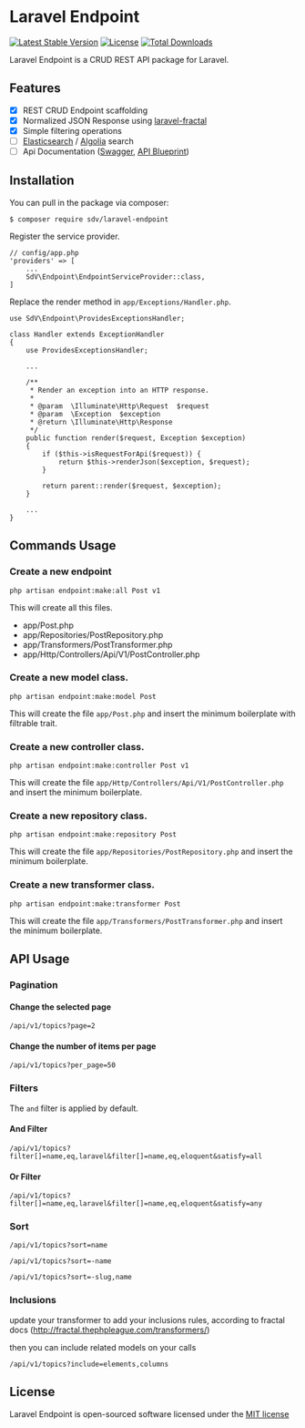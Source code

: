 # Laravel Endpoint

[![Latest Stable Version](https://poser.pugx.org/sdv/laravel-endpoint/v/stable)](https://packagist.org/packages/sdv/laravel-endpoint)
[![License](https://poser.pugx.org/sdv/laravel-endpoint/license)](https://packagist.org/packages/sdv/laravel-endpoint)
[![Total Downloads](https://poser.pugx.org/sdv/laravel-endpoint/downloads)](https://packagist.org/packages/sdv/laravel-endpoint)

Laravel Endpoint is a CRUD REST API package for Laravel.

## Features

- [X] REST CRUD Endpoint scaffolding
- [X] Normalized JSON Response using [laravel-fractal](https://github.com/spatie/laravel-fractal)
- [X] Simple filtering operations
- [ ] [Elasticsearch](https://www.elastic.co/products/elasticsearch) / [Algolia](https://www.algolia.com/) search
- [ ] Api Documentation ([Swagger](http://swagger.io/swagger-ui/), [API Blueprint](https://apiblueprint.org/))

## Installation

You can pull in the package via composer:

```
$ composer require sdv/laravel-endpoint
```

Register the service provider.

```
// config/app.php
'providers' => [
    ...
    SdV\Endpoint\EndpointServiceProvider::class,
]
```

Replace the render method in ```app/Exceptions/Handler.php```.

```
use SdV\Endpoint\ProvidesExceptionsHandler;

class Handler extends ExceptionHandler
{
    use ProvidesExceptionsHandler;

    ...

    /**
     * Render an exception into an HTTP response.
     *
     * @param  \Illuminate\Http\Request  $request
     * @param  \Exception  $exception
     * @return \Illuminate\Http\Response
     */
    public function render($request, Exception $exception)
    {
        if ($this->isRequestForApi($request)) {
            return $this->renderJson($exception, $request);
        }

        return parent::render($request, $exception);
    }

    ...
}
```

## Commands Usage

### Create a new endpoint

```
php artisan endpoint:make:all Post v1
```

This will create all this files.

- app/Post.php
- app/Repositories/PostRepository.php
- app/Transformers/PostTransformer.php
- app/Http/Controllers/Api/V1/PostController.php

### Create a new model class.

```
php artisan endpoint:make:model Post
```

This will create the file ```app/Post.php``` and insert the minimum boilerplate with filtrable trait.

### Create a new controller class.

```
php artisan endpoint:make:controller Post v1
```

This will create the file ```app/Http/Controllers/Api/V1/PostController.php``` and insert the minimum boilerplate.

###  Create a new repository class.

```
php artisan endpoint:make:repository Post
```

This will create the file ```app/Repositories/PostRepository.php``` and insert the minimum boilerplate.

### Create a new transformer class.

```
php artisan endpoint:make:transformer Post
```

This will create the file ```app/Transformers/PostTransformer.php``` and insert the minimum boilerplate.

## API Usage

### Pagination

#### Change the selected page

```
/api/v1/topics?page=2
```

#### Change the number of items per page

```
/api/v1/topics?per_page=50
```

### Filters

The ```and``` filter is applied by default.

#### And Filter

```
/api/v1/topics?filter[]=name,eq,laravel&filter[]=name,eq,eloquent&satisfy=all
```

#### Or Filter

```
/api/v1/topics?filter[]=name,eq,laravel&filter[]=name,eq,eloquent&satisfy=any
```

### Sort

```
/api/v1/topics?sort=name
```

```
/api/v1/topics?sort=-name
```

```
/api/v1/topics?sort=-slug,name
```

### Inclusions

update your transformer to add your inclusions rules, according to fractal docs (http://fractal.thephpleague.com/transformers/)

then you can include related models on your calls
```
/api/v1/topics?include=elements,columns
```

## License

Laravel Endpoint is open-sourced software licensed under the [MIT license](http://opensource.org/licenses/MIT)
